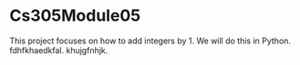 # Cs305Module05
This project focuses on how to add integers by 1.
We will do this in Python. 
fdhfkhaedkfal. 
khujgfnhjk. 
